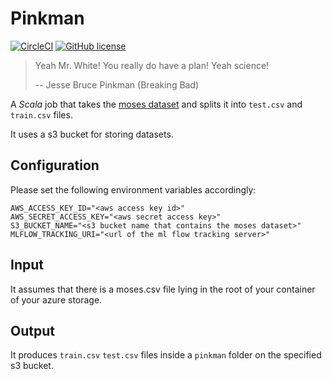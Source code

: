 # Pinkman
[![CircleCI](https://circleci.com/gh/DiscoverAI/pinkman.svg?style=shield)](https://circleci.com/gh/DiscoverAI/pinkman)
[![GitHub license](https://img.shields.io/github/license/DiscoverAI/pinkman)](https://github.com/DiscoverAI/pinkman/blob/master/LICENSE)

> Yeah Mr. White! You really do have a plan! Yeah science!
>
> -- Jesse Bruce Pinkman (Breaking Bad)

A _Scala_ job that takes the [moses dataset](https://github.com/molecularsets/moses) and splits it into `test.csv` and `train.csv` files.

It uses a s3 bucket for storing datasets.

## Configuration
Please set the following environment variables accordingly:
```dotenv
AWS_ACCESS_KEY_ID="<aws access key id>"
AWS_SECRET_ACCESS_KEY="<aws secret access key>"
S3_BUCKET_NAME="<s3 bucket name that contains the moses dataset>"
MLFLOW_TRACKING_URI="<url of the ml flow tracking server>"
```

## Input
It assumes that there is a moses.csv file lying in the root of your container of your azure storage.

## Output
It produces `train.csv` `test.csv` files inside a `pinkman` folder on the specified s3 bucket.
